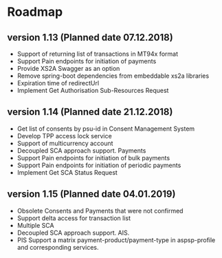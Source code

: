 # Roadmap

## version 1.13 (Planned date 07.12.2018)
- Support of returning list of transactions in MT94x format 
- Support Pain endpoints for initiation of payments 
- Provide XS2A Swagger as an option 
- Remove spring-boot dependencies from embeddable xs2a libraries
- Expiration time of redirectUrl 
- Implement Get Authorisation Sub-Resources Request 

## version 1.14 (Planned date 21.12.2018)
- Get list of consents by psu-id in Consent Management System 
- Develop TPP access lock service
- Support of multicurrency account 
- Decoupled SCA approach support. Payments
- Support Pain endpoints for initiation of bulk payments
- Support Pain endpoints for initiation of periodic payments 
- Implement Get SCA Status Request 

## version 1.15 (Planned date 04.01.2019)
- Obsolete Consents and Payments that were not confirmed 
- Support delta access for transaction list 
- Multiple SCA
- Decoupled SCA approach support. AIS.
- PIS Support a matrix payment-product/payment-type in aspsp-profile and corresponding services. 
